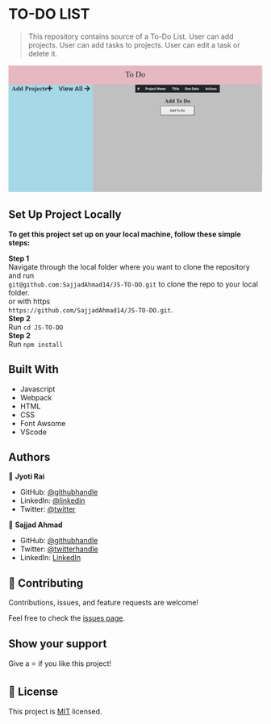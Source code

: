 # TO-DO LIST

> This repository contains source of a To-Do List.
 User can add projects.
 User can add tasks to projects.
 User can edit a task or delete it.

![screenshot](./src/screenshot.png)

## Set Up Project Locally

**To get this project set up on your local machine, follow these simple steps:**

**Step 1**<br>
Navigate through the local folder where you want to clone the repository and run<br>
`git@github.com:SajjadAhmad14/JS-TO-DO.git` to clone the repo to your local folder.<br>
or with https<br>
`https://github.com/SajjadAhmad14/JS-TO-DO.git`.<br>
**Step 2**<br>
Run `cd JS-TO-DO`<br>
**Step 2**<br>
Run `npm install`<br>

## Built With

- Javascript
- Webpack
- HTML
- CSS
- Font Awsome 
- VScode

## Authors

👤 **Jyoti Rai**

- GitHub: [@githubhandle](https://github.com/jrai0792)
- LinkedIn: [@linkedin](https://www.linkedin.com/in/rai-jyoti)
- Twitter: [@twitter](https://twitter.com/jyotirai0792)

👤 **Sajjad Ahmad**

- GitHub: [@githubhandle](https://github.com/SajjadAhmad14)
- Twitter: [@twitterhandle](https://twitter.com/Sajjad_Ahmad14)
- LinkedIn: [LinkedIn](https://www.linkedin.com/in/sajjadahmad14)

## 🤝 Contributing

Contributions, issues, and feature requests are welcome!

Feel free to check the [issues page](https://github.com/SajjadAhmad14/JS-TO-DO/issues).

## Show your support

Give a ⭐️ if you like this project!

## 📝 License

This project is [MIT](lic.url) licensed.
